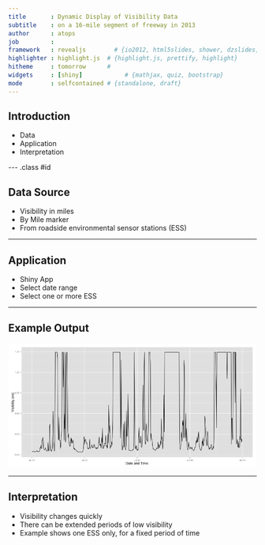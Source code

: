 ```yaml
---
title       : Dynamic Display of Visibility Data
subtitle    : on a 16-mile segment of freeway in 2013
author      : atops
job         : 
framework   : revealjs        # {io2012, html5slides, shower, dzslides, ...}
highlighter : highlight.js  # {highlight.js, prettify, highlight}
hitheme     : tomorrow      # 
widgets     : [shiny]            # {mathjax, quiz, bootstrap}
mode        : selfcontained # {standalone, draft}
---
```


## Introduction

* Data
* Application
* Interpretation

--- .class #id 

## Data Source

* Visibility in miles
* By Mile marker
* From roadside environmental sensor stations (ESS)

---

## Application

* Shiny App
* Select date range
* Select one or more ESS

---

## Example Output

![plot of chunk unnamed-chunk-1](assets/fig/unnamed-chunk-1-1.png) 

---

## Interpretation

* Visibility changes quickly
* There can be extended periods of low visibility
* Example shows one ESS only, for a fixed period of time
